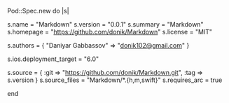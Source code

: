 Pod::Spec.new do |s|

  s.name         = "Markdown"
  s.version      = "0.0.1"
  s.summary      = "Markdown"
  s.homepage     = "https://github.com/donik/Markdown"
  s.license      = "MIT"

  s.authors            = { "Daniyar Gabbassov" => "donik102@gmail.com" }

  s.ios.deployment_target = "6.0"

  s.source       = { :git => "https://github.com/donik/Markdown.git", :tag => s.version }
  s.source_files  = "Markdown/*.{h,m,swift}"
  s.requires_arc = true

end
